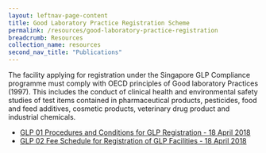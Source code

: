 ```yaml
---
layout: leftnav-page-content
title: Good Laboratory Practice Registration Scheme
permalink: /resources/good-laboratory-practice-registration
breadcrumb: Resources
collection_name: resources
second_nav_title: "Publications"
---
```


The facility applying for registration under the Singapore GLP Compliance programme must comply with OECD principles of Good laboratory Practices (1997).  This includes the conduct of clinical health and environmental safety studies of test items contained in pharmaceutical products, pesticides, food and feed additives, cosmetic products, veterinary drug product and industrial chemicals.

* [GLP 01 Procedures and Conditions for GLP Registration - 18 April 2018](/files/glp/Good%20Lab%20Practice/GLP01%20Procedures%20and%20Conditions%20for%20GLP%20Registration_18%20April%202018.pdf)  
* [GLP 02 Fee Schedule for Registration of GLP Facilities - 18 April 2018](/files/glp/Good%20Lab%20Practice/GLP02%20GLP%20Fee%20structure_18%20April%202018.pdf)
